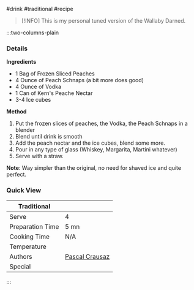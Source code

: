 #drink #traditional #recipe

> [!INFO]
> This is my personal tuned version of the Wallaby Darned.

:::two-columns-plain

### Details
**Ingredients**

- 1 Bag of Frozen Sliced Peaches
- 4 Ounce of Peach Schnaps (a bit more does good)
- 4 Ounce of Vodka
- 1 Can of Kern's Peache Nectar
- 3-4 Ice cubes


**Method**

1. Put the frozen slices of peaches, the Vodka, the Peach Schnaps in a blender
2. Blend until drink is smooth
3. Add the peach nectar and the ice cubes, blend some more.
4. Pour in any type of glass (Whiskey, Margarita, Martini whatever)
5. Serve with a straw.

**Note**: Way simpler than the original, no need for shaved ice and quite perfect.


### Quick View
| Traditional      |                                                |
| ---------------- | ---------------------------------------------- |
| Serve            | 4                                              |
| Preparation Time | 5 mn                                           |
| Cooking Time     | N/A                                            |
| Temperature      |                                                |
| Authors          | [Pascal Crausaz](mailto:pascal@askpascal.com)  |
| Special          |                                                |

:::

